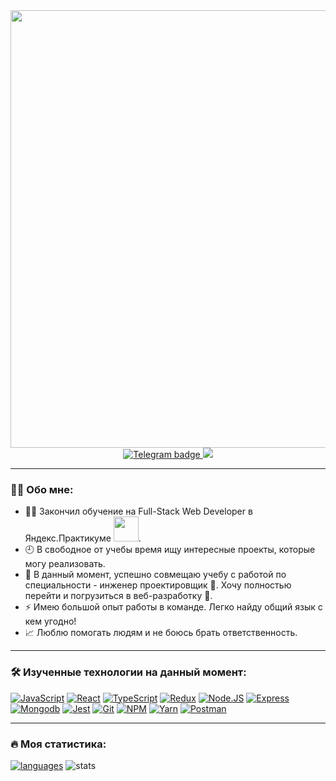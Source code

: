 <div id="header" align="center" >
  <img src="https://media4.giphy.com/media/qgQUggAC3Pfv687qPC/giphy.gif?cid=790b76116b53a1c62d3f90bd0dfa2656365f99f28a0cf470&rid=giphy.gif&ct=g" width="700"/>
  <div id="badge">
    <a href="https://t.me/Code_Butcher">
      <img src="https://img.shields.io/badge/Telegram-blue?logo=telegram&logoColor=white&style=for-the-badge" alt="Telegram badge">
    </a>
   <a href="mailto:GoncharovNVCHK@yandex.ru">
      <img src="https://img.shields.io/badge/GoncharovNVCHK%40yandex.ru-blue?style=for-the-badge&logo=Mail">
    </a>
  </div>
  <img src="https://komarev.com/ghpvc/?username=EukleidesRUS&style=flat-square&color=green" alt="" align="middle"/>
</div>

---

### :man_technologist: Обо мне:
- :man_student: Закончил обучение на Full-Stack Web Developer в Яндекс.Практикуме <img src="https://media.giphy.com/media/WUlplcMpOCEmTGBtBW/giphy.gif" width="40">.
- :clock9: В свободное от учебы время ищу интересные проекты, которые могу реализовать.
- :triangular_ruler: В данный момент, успешно совмещаю учебу с работой по специальности - инженер проектировщик :construction_worker:. Хочу полностью перейти и погрузиться в веб-разработку :rocket:.
- :zap: Имею большой опыт работы в команде. Легко найду общий язык с кем угодно! 
- :chart_with_upwards_trend: Люблю помогать людям и не боюсь брать ответственность.

---

### :hammer_and_wrench: Изученные технологии на данный момент:
  [![JavaScript](https://img.shields.io/badge/JavaScript-F7DF1E?style=for-the-badge&logo=javascript&logoColor=black)]()
  [![React](https://img.shields.io/badge/React-blueviolet?&style=for-the-badge&logo=react&logoColor=white)]()
  [![TypeScript](https://img.shields.io/badge/TypeScript-007ACC?style=for-the-badge&logo=typescript&logoColor=white)]()
  [![Redux](https://img.shields.io/badge/Redux-blueviolet?&style=for-the-badge&logo=redux&logoColor=white)]()
  [![Node.JS](https://img.shields.io/badge/Node.js-43853D?style=for-the-badge&logo=node.js&logoColor=white)]()
  [![Express](https://img.shields.io/badge/Express-FF6C37?style=for-the-badge&logo=Express&logoColor=white)]()
  [![Mongodb](https://img.shields.io/badge/MongoDB-5C4A?style=for-the-badge&logo=MongoDB&logoColor=white)]()
  [![Jest](https://img.shields.io/badge/Jest-CB3837?style=for-the-badge&logo=jest&logoColor=white)]()
  [![Git](https://img.shields.io/badge/Git-F05032?style=for-the-badge&logo=git&logoColor=white)]()
  [![NPM](https://img.shields.io/badge/NPM-CB3837?style=for-the-badge&logo=npm&logoColor=white)]()
  [![Yarn](https://img.shields.io/badge/Yarn-2C8EBB?style=for-the-badge&logo=yarn&logoColor=white)]()
  [![Postman](https://img.shields.io/badge/Postman-FF6C37?style=for-the-badge&logo=Postman&logoColor=white)]()

---

### :fire: Моя статистика:
[![languages](https://github-readme-stats.vercel.app/api/top-langs/?username=way-samurai&bg_color=-45,0e1420,1e2430&count_private=true&border_radius=15&border_color=2e3440&layout=compact&card_width=250&hide_border=true&theme=gotham)](https://github.com/anuraghazra/github-readme-stats)
![stats](https://github-readme-stats.vercel.app/api?username=way-samurai&custom_title=GitHub%20Stats&count_private=true&show_icons=true&bg_color=-45,0e1420,262c38&icon_color=81A1C1&border_radius=15&border_color=2e3440&hide=stars&line_height=24&hide_border=true&theme=gotham)
